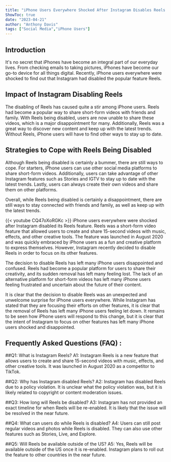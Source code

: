 ```yaml
---
title: "iPhone Users Everywhere Shocked After Instagram Disables Reels!"
ShowToc: true 
date: "2023-04-21"
author: "Anthony Davis" 
tags: ["Social Media","iPhone Users"]
---
```

## Introduction

It's no secret that iPhones have become an integral part of our everyday lives. From checking emails to taking pictures, iPhones have become our go-to device for all things digital. Recently, iPhone users everywhere were shocked to find out that Instagram had disabled the popular feature Reels. 

## Impact of Instagram Disabling Reels

The disabling of Reels has caused quite a stir among iPhone users. Reels had become a popular way to share short-form videos with friends and family. With Reels being disabled, users are now unable to share these videos, which is a major disappointment for many. Additionally, Reels was a great way to discover new content and keep up with the latest trends. Without Reels, iPhone users will have to find other ways to stay up to date. 

## Strategies to Cope with Reels Being Disabled

Although Reels being disabled is certainly a bummer, there are still ways to cope. For starters, iPhone users can use other social media platforms to share short-form videos. Additionally, users can take advantage of other Instagram features such as Stories and IGTV to stay up to date with the latest trends. Lastly, users can always create their own videos and share them on other platforms. 

Overall, while Reels being disabled is certainly a disappointment, there are still ways to stay connected with friends and family, as well as keep up with the latest trends.

{{< youtube CQ47oXoRGKc >}} 
iPhone users everywhere were shocked after Instagram disabled its Reels feature. Reels was a short-form video feature that allowed users to create and share 15-second videos with music, effects, and other creative tools. The feature was launched in August 2020 and was quickly embraced by iPhone users as a fun and creative platform to express themselves. However, Instagram recently decided to disable Reels in order to focus on its other features.

The decision to disable Reels has left many iPhone users disappointed and confused. Reels had become a popular platform for users to share their creativity, and its sudden removal has left many feeling lost. The lack of an alternative platform for short-form videos has left many iPhone users feeling frustrated and uncertain about the future of their content.

It is clear that the decision to disable Reels was an unexpected and unwelcome surprise for iPhone users everywhere. While Instagram has stated that they are focusing their efforts on other features, it is clear that the removal of Reels has left many iPhone users feeling let down. It remains to be seen how iPhone users will respond to this change, but it is clear that the intent of Instagram to focus on other features has left many iPhone users shocked and disappointed.

## Frequently Asked Questions (FAQ) :
##Q1: What is Instagram Reels?
A1: Instagram Reels is a new feature that allows users to create and share 15-second videos with music, effects, and other creative tools. It was launched in August 2020 as a competitor to TikTok. 

##Q2: Why has Instagram disabled Reels?
A2: Instagram has disabled Reels due to a policy violation. It is unclear what the policy violation was, but it is likely related to copyright or content moderation issues.

##Q3: How long will Reels be disabled?
A3: Instagram has not provided an exact timeline for when Reels will be re-enabled. It is likely that the issue will be resolved in the near future.

##Q4: What can users do while Reels is disabled?
A4: Users can still post regular videos and photos while Reels is disabled. They can also use other features such as Stories, Live, and Explore.

##Q5: Will Reels be available outside of the US?
A5: Yes, Reels will be available outside of the US once it is re-enabled. Instagram plans to roll out the feature to other countries in the near future.


